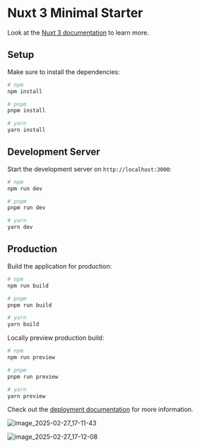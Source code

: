 # Nuxt 3 Minimal Starter

Look at the [Nuxt 3 documentation](https://nuxt.com/docs/getting-started/introduction) to learn more.

## Setup

Make sure to install the dependencies:

```bash
# npm
npm install

# pnpm
pnpm install

# yarn
yarn install
```

## Development Server

Start the development server on `http://localhost:3000`:

```bash
# npm
npm run dev

# pnpm
pnpm run dev

# yarn
yarn dev
```

## Production

Build the application for production:

```bash
# npm
npm run build

# pnpm
pnpm run build

# yarn
yarn build
```

Locally preview production build:

```bash
# npm
npm run preview

# pnpm
pnpm run preview

# yarn
yarn preview
```

Check out the [deployment documentation](https://nuxt.com/docs/getting-started/deployment) for more information.

![image_2025-02-27_17-11-43](https://github.com/user-attachments/assets/58086965-dcaf-429e-bebb-672dcde9c670)


![image_2025-02-27_17-12-08](https://github.com/user-attachments/assets/adbceb77-b3f2-48b8-bf06-f0badea7a69c)

